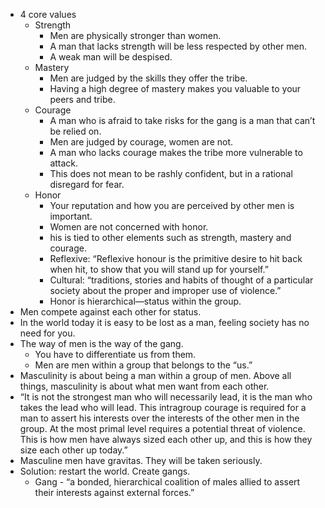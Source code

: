 * 4 core values
  * Strength
    * Men are physically stronger than women.
    * A man that lacks strength will be less respected by other men.
    * A weak man will be despised.
  * Mastery
    * Men are judged by the skills they offer the tribe.
    * Having a high degree of mastery makes you valuable to your peers and tribe.
  * Courage
    * A man who is afraid to take risks for the gang is a man that can’t be relied on.
    * Men are judged by courage, women are not.
    * A man who lacks courage makes the tribe more vulnerable to attack.
    * This does not mean to be rashly confident, but in a rational disregard for fear.
  * Honor
    * Your reputation and how you are perceived by other men is important.
    * Women are not concerned with honor.
    * his is tied to other elements such as strength, mastery and courage.
    * Reflexive: “Reflexive honour is the primitive desire to hit back when hit, to show that you will stand up for yourself.”
    * Cultural: “traditions, stories and habits of thought of a particular society about the proper and improper use of violence.”
    * Honor is hierarchical—status within the group.
* Men compete against each other for status.
* In the world today it is easy to be lost as a man, feeling society has no need for you.
* The way of men is the way of the gang.
  * You have to differentiate us from them.
  * Men are men within a group that belongs to the “us.”
* Masculinity is about being a man within a group of men. Above all things, masculinity is about what men want from each other.
* “It is not the strongest man who will necessarily lead, it is the man who takes the lead who will lead. This intragroup courage is required for a man to assert his interests over the interests of the other men in the group. At the most primal level requires a potential threat of violence. This is how men have always sized each other up, and this is how they size each other up today.”
* Masculine men have gravitas. They will be taken seriously.
* Solution: restart the world. Create gangs.
  * Gang - “a bonded, hierarchical coalition of males allied to assert their interests against external forces.”